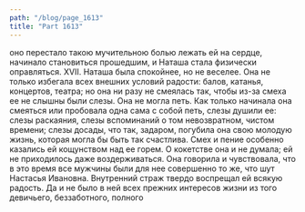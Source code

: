 ```yaml
---
path: "/blog/page_1613"
title: "Part 1613"
---
```


 оно перестало такою мучительною болью лежать ей на сердце, начинало становиться прошедшим, и Наташа стала физически оправляться.
XVII.
Наташа была спокойнее, но не веселее. Она не только избегала всех внешних условий радости: балов, катанья, концертов, театра; но она ни разу не смеялась так, чтобы из-за смеха ее не слышны были слезы. Она не могла петь. Как только начинала она смеяться или пробовала одна сама с собой петь, слезы душили ее: слезы раскаяния, слезы вспоминаний о том невозвратном, чистом времени; слезы досады, что так, задаром, погубила она свою молодую жизнь, которая могла бы быть так счастлива. Смех и пение особенно казались ей кощунством над ее горем. О кокетстве она и не думала; ей не приходилось даже воздерживаться. Она говорила и чувствовала, что в это время все мужчины были для нее совершенно то же, что шут Настасья Ивановна. Внутренний страж твердо воспрещал ей всякую радость. Да и не было в ней всех прежних интересов жизни из того девичьего, беззаботного, полного 
